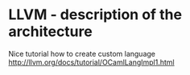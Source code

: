 # LLVM - description of the architecture

Nice tutorial how to create custom language
http://llvm.org/docs/tutorial/OCamlLangImpl1.html